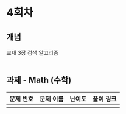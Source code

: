 # 4회차

## 개념
교재 3장 검색 알고리즘
<br>
<br>

## 과제 - Math (수학)

|        문제 번호         |        문제 이름         |         난이도          |        풀이 링크         |
| :-----: | :-----: | :-----: | :-----: |
| |  |  |
